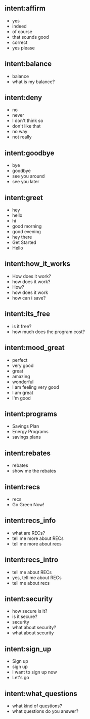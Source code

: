 ## intent:affirm
- yes
- indeed
- of course
- that sounds good
- correct
- yes please

## intent:balance
- balance
- what is my balance?

## intent:deny
- no
- never
- I don't think so
- don't like that
- no way
- not really

## intent:goodbye
- bye
- goodbye
- see you around
- see you later

## intent:greet
- hey
- hello
- hi
- good morning
- good evening
- hey there
- Get Started
- Hello

## intent:how_it_works
- How does it work?
- how does it work?
- How?
- how does it work
- how can i save?

## intent:its_free
- is it free?
- how much does the program cost?

## intent:mood_great
- perfect
- very good
- great
- amazing
- wonderful
- I am feeling very good
- I am great
- I'm good

## intent:programs
- Savings Plan
- Energy Programs
- savings plans

## intent:rebates
- rebates
- show me the rebates

## intent:recs
- recs
- Go Green Now!

## intent:recs_info
- what are RECs?
- tell me more about RECs
- tell me more about recs

## intent:recs_intro
- tell me about RECs
- yes, tell me about RECs
- tell me about recs

## intent:security
- how secure is it?
- is it secure?
- security
- what about security?
- what about security

## intent:sign_up
- Sign up
- sign up
- I want to sign up now
- Let's go

## intent:what_questions
- what kind of questions?
- what questions do you answer?
